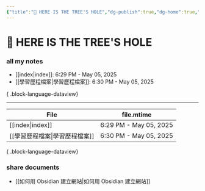```yaml
---
{"title":"🌲 HERE IS THE TREE'S HOLE","dg-publish":true,"dg-home":true,"tags":["DigitalGarden","obsidian","self_learing","website_design","gardenEntry"],"permalink":"/index/","dgPassFrontmatter":true,"noteIcon":"","created":"2025-05-04T16:52:57.499+08:00","updated":"2025-05-05T18:29:36.456+08:00"}
---
```


# 🌲 HERE IS THE TREE'S HOLE
### all my notes
- [[index\|index]]: 6:29 PM - May 05, 2025
- [[學習歷程檔案\|學習歷程檔案]]: 6:30 PM - May 05, 2025

{ .block-language-dataview}


---




| File                  | file.mtime             |
| --------------------- | ---------------------- |
| [[index\|index]]   | 6:29 PM - May 05, 2025 |
| [[學習歷程檔案\|學習歷程檔案]] | 6:30 PM - May 05, 2025 |

{ .block-language-dataview}
### share documents
- [[如何用 Obsidian 建立網站\|如何用 Obsidian 建立網站]]


